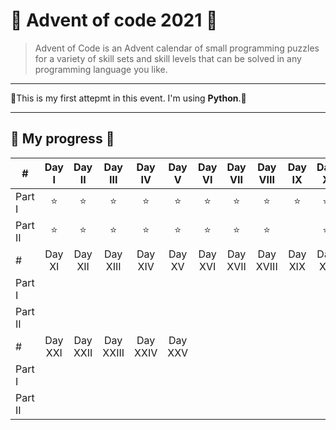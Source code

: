 # :santa: Advent of code 2021 :santa:

>Advent of Code is an Advent calendar of small programming puzzles for a variety of skill sets and skill levels that can be solved in any programming language you like.

---

:christmas_tree:This is my first attepmt in this event. I'm using **Python**.:christmas_tree:

---

## :gift: My progress :gift:

|#          |Day I|Day II|Day III|Day IV| Day V|Day VI|Day VII|Day VIII|Day IX|Day X|
|---------- |:----:|:----:|:----:|:----:|:----:|:----:|:----:|:----:|:----:|:----:|
|Part I   | ⭐ | ⭐ | ⭐ | ⭐ | ⭐ | ⭐ | ⭐ | ⭐ | ⭐ |⭐ |
|Part II   | ⭐ | ⭐ | ⭐ | ⭐ | ⭐ | ⭐ | ⭐ | ⭐ |   | ⭐ |
|#          |Day XI|Day XII|Day XIII|Day XIV| Day XV|Day XVI|Day XVII|Day XVIII|Day XIX|Day XX|
|Part I   |  |  |  |  |  |  |  |  |  | |
|Part II   |  |  |  |  |  |  |  |  |  | |
|#          |Day XXI|Day XXII|Day XXIII|Day XXIV| Day XXV|
|Part I   |  |  |  |  |  |
|Part II   |  |  |  |  |  |
